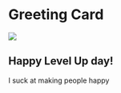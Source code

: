 <h1>Greeting Card</h1>
<div class='cards'>
    <div class='card'>
        <div class='front face'>
            <img src='http://placehold.it/180x180&text=To: Pg'/>
        </div>
        <div class="back face">
            <h2>Happy Level Up day!</h2>
<p> I suck at making people happy </p>
        </div>
    </div>
</div>
